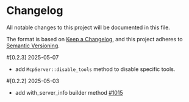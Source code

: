 # Changelog
All notable changes to this project will be documented in this file.

The format is based on [Keep a Changelog](https://keepachangelog.com/en/1.0.0/),
and this project adheres to [Semantic Versioning](https://semver.org/spec/v2.0.0.html).

#[0.2.3] 2025-05-07

- add `McpServer::disable_tools` method to disable specific tools.

#[0.2.2] 2025-05-03

- add with_server_info builder method [#1015](https://github.com/poem-web/poem/pull/1015)

